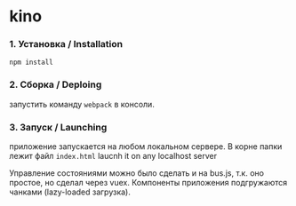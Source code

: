 # kino

### 1. Установка / Installation
`npm install`

### 2. Сборка / Deploing
запустить команду `webpack` в консоли.

### 3. Запуск / Launching 
приложение запускается на любом локальном сервере. В корне папки лежит файл ```index.html```
laucnh it on any localhost server


Управление состояниями можно было сделать и на bus.js, т.к. оно простое, но сделал через vuex. 
Компоненты приложения подгружаются чанками (lazy-loaded загрузка).

